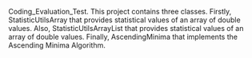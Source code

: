 Coding_Evaluation_Test.
This project contains three classes. Firstly, StatisticUtilsArray that provides statistical values of an array of double values.
Also, StatisticUtilsArrayList that provides statistical values of an array of double values. Finally, AscendingMinima that implements 
the Ascending Minima Algorithm.
